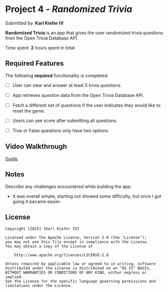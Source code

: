 # Project 4 - *Randomized Trivia*

Submitted by: **Karl Kiefer IV**

**Randomized Trivia** is an app that gives the user randomized trivia questions from the Open Trivia Database API.

Time spent: **2** hours spent in total

## Required Features

The following **required** functionality is completed:

- [ ] User can view and answer at least 5 trivia questions.
- [ ] App retrieves question data from the Open Trivia Database API.
- [ ] Fetch a different set of questions if the user indicates they would like to reset the game.
- [ ] Users can see score after submitting all questions.
- [ ] True or False questions only have two options.


## Video Walkthrough

[Guide](https://imgur.com/a/rBrjHWs).

## Notes

Describe any challenges encountered while building the app:

 - It was overall simple, starting out showed some difficulty, but once I got going it became easier.


## License

    Copyright [2025] [Karl Kiefer IV]

    Licensed under the Apache License, Version 2.0 (the "License");
    you may not use this file except in compliance with the License.
    You may obtain a copy of the License at

        http://www.apache.org/licenses/LICENSE-2.0

    Unless required by applicable law or agreed to in writing, software
    distributed under the License is distributed on an "AS IS" BASIS,
    WITHOUT WARRANTIES OR CONDITIONS OF ANY KIND, either express or implied.
    See the License for the specific language governing permissions and
    limitations under the License.

